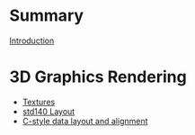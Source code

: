 # Summary

[Introduction](introduction.md)

# 3D Graphics Rendering
- [Textures](textures.md)
- [std140 Layout](std140.md)
- [C-style data layout and alignment](c_data_alignment.md)
